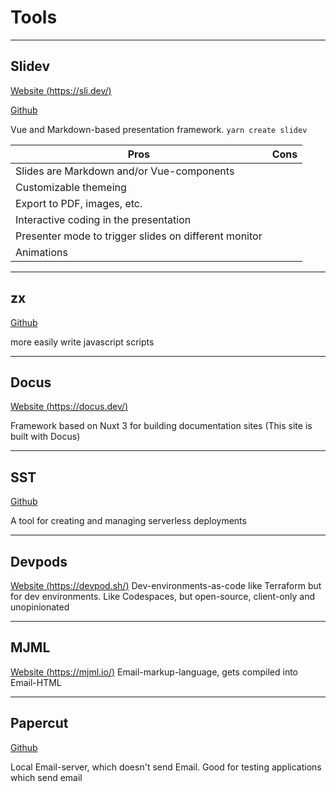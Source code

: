 # Tools

---

## Slidev

[Website (https://sli.dev/)](https://sli.dev/)

[Github](https://github.com/slidevjs/slidev)

Vue and Markdown-based presentation framework.
`yarn create slidev`

| Pros                                                  | Cons |
| ----------------------------------------------------- | ---- |
| Slides are Markdown and/or Vue-components             |      |
| Customizable themeing                                 |      |
| Export to PDF, images, etc.                           |      |
| Interactive coding in the presentation                |      |
| Presenter mode to trigger slides on different monitor |      |
| Animations                                            |      |

---

## zx

[Github](https://github.com/google/zx)

more easily write javascript scripts

---

## Docus

[Website (https://docus.dev/)](https://docus.dev/)

Framework based on Nuxt 3 for building documentation sites
(This site is built with Docus)

---

## SST

[Github](https://github.com/serverless-stack/sst)

A tool for creating and managing serverless deployments

---

## Devpods

[Website (https://devpod.sh/)](https://devpod.sh/)
Dev-environments-as-code like Terraform but for dev environments. Like Codespaces, but open-source, client-only and unopinionated

---

## MJML

[Website (https://mjml.io/)](https://mjml.io/)
Email-markup-language, gets compiled into Email-HTML

---

## Papercut

[Github](https://github.com/ChangemakerStudios/Papercut-SMTP)

Local Email-server, which doesn't send Email. Good for testing applications which send email
